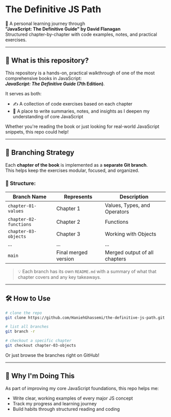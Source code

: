 # The Definitive JS Path

📘 A personal learning journey through  
**"JavaScript: The Definitive Guide" by David Flanagan**  
Structured chapter-by-chapter with code examples, notes, and practical exercises.

---

## 📌 What is this repository?

This repository is a hands-on, practical walkthrough of one of the most comprehensive books in JavaScript:  
**_JavaScript: The Definitive Guide_ (7th Edition)**.

It serves as both:

- ✍️ A collection of code exercises based on each chapter
- 📖 A place to write summaries, notes, and insights as I deepen my understanding of core JavaScript

Whether you're reading the book or just looking for real-world JavaScript snippets, this repo could help!

---

## 🌿 Branching Strategy

Each **chapter of the book** is implemented as a **separate Git branch**.  
This helps keep the exercises modular, focused, and organized.

### 🔀 Structure:

| Branch Name            | Represents           | Description                   |
| ---------------------- | -------------------- | ----------------------------- |
| `chapter-01-values`    | Chapter 1            | Values, Types, and Operators  |
| `chapter-02-functions` | Chapter 2            | Functions                     |
| `chapter-03-objects`   | Chapter 3            | Working with Objects          |
| ...                    | ...                  | ...                           |
| `main`                 | Final merged version | Merged output of all chapters |

> 💡 Each branch has its own `README.md` with a summary of what that chapter covers and any key takeaways.

---

## 🛠️ How to Use

```bash
# clone the repo
git clone https://github.com/HaniehGhassemi/the-definitive-js-path.git

# list all branches
git branch -r

# checkout a specific chapter
git checkout chapter-03-objects
```

Or just browse the branches right on GitHub!

---

## 🧠 Why I'm Doing This

As part of improving my core JavaScript foundations, this repo helps me:

- Write clear, working examples of every major JS concept
- Track my progress and learning journey
- Build habits through structured reading and coding
